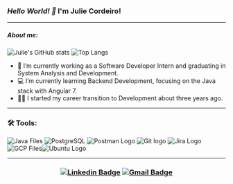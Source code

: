 ### _Hello World! 👋_ I'm Julie Cordeiro!
---
##### _About me:_

![Julie's GitHub stats](https://github-readme-stats.vercel.app/api?username=juliecordeiro&show_icons=true&theme=synthwave) ![Top Langs](https://github-readme-stats.vercel.app/api/top-langs/?username=juliecordeiro&layout=compact)

- 🚀 I’m currently working as a Software Developer Intern and graduating in System Analysis and Development.
- 💻 I’m currently learning Backend Development, focusing on the Java stack with Angular 7.
- :running_woman: I started my career transition to Development about three years ago.


---
### 🛠 Tools: 

![Java Files](https://i.ibb.co/Dg12PZJ/script-java-2.png) ![PostgreSQL](https://i.ibb.co/HTzrcbN/postgresql-plain-logo-icon-146389.png) ![Postman Logo](https://i.ibb.co/Y2NKN4n/postman-alt-macos-bigsur-icon-189814.png) ![Git logo](https://i.ibb.co/8mc3b0t/git.png) ![Jira Logo](https://i.ibb.co/BsSm3m8/atlassian-jira-logo-icon-170511.png) ![GCP Files](https://i.ibb.co/QFK06yC/google-marketing-platform-logo-icon-159347.png)![Ubuntu Logo](https://i.ibb.co/mGWFHnS/ubuntu.png)

---

### <center> [![Linkedin Badge](https://img.shields.io/badge/-LinkedIn-blue?style=flat-square&logo=Linkedin&logoColor=white&link=link_do_seu_perfil_no_linkedin)](https://www.linkedin.com/in/julie-cordeiro-b6a949204/)  [![Gmail Badge](https://img.shields.io/badge/-Gmail-c14438?style=flat-square&logo=Gmail&logoColor=white&link=mailto:seu_email)](juliecordeiro1@gmail.com) </center>
